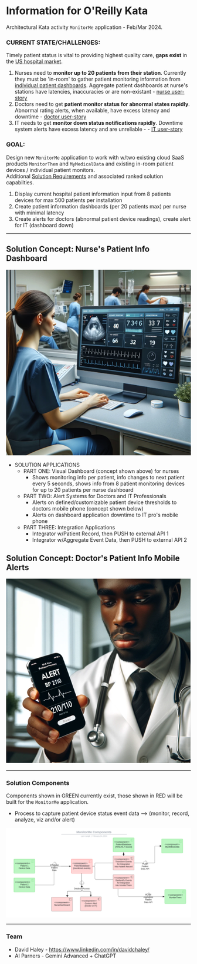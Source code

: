 # Information for O'Reilly Kata

Architectural Kata activity `MonitorMe` application - Feb/Mar 2024. 

### CURRENT STATE/CHALLENGES: 
Timely patient status is vital to providing highest quality care, **gaps exist** in the [US hospital market](https://github.com/lynnlangit/architects-who-code/blob/main/Kata-2024/domain-info/hospitals.md).  
1. Nurses need to **monitor up to 20 patients from their station**. Currently they must be 'in-room' to gather patient monitoring information from [individual patient dashboards](https://github.com/lynnlangit/architects-who-code/blob/main/Kata-2024/domain-info/devices.md). Aggregate patient dashboards at nurse's stations have latencies, inaccuracies or are non-existant - [nurse user-story](https://github.com/lynnlangit/architects-who-code/blob/main/Kata-2024/domain-info/user-stories.md#nurses)
2. Doctors need to get **patient monitor status for abnormal states rapidly**. Abnormal rating alerts, when available, have excess latency and downtime - [doctor user-story](https://github.com/lynnlangit/architects-who-code/blob/main/Kata-2024/domain-info/user-stories.md#doctors)
3. IT needs to get **monitor down status notifications rapidly**. Downtime system alerts have excess latency and are unreliable - - [IT user-story](https://github.com/lynnlangit/architects-who-code/blob/main/Kata-2024/domain-info/user-stories.md#it--system-maintainers)
    
### GOAL: 
Design new `MonitorMe` application to work with w/two existing cloud SaaS products `MonitorThem` and `MyMedicalData` and existing in-room patient devices / individual patient monitors.  
Additional [Solution Requirements](https://github.com/lynnlangit/architects-who-code/blob/main/Kata-2024/domain-info/bilities.md#solution-requirements) and associated ranked solution capabilties.
1. Display current hospital patient information input from 8 patients devices for max 500 patients per installation 
2. Create patient information dashboards (per 20 patients max) per nurse with minimal latency
3. Create alerts for doctors (abnormal patient device readings), create alert for IT (dashboard down)
    
---
 
## Solution Concept: Nurse's Patient Info Dashboard

<img src="https://github.com/lynnlangit/architects-who-code/blob/main/Kata-2024/images/nurse-dashboard.png" width=600>

- SOLUTION APPLICATIONS
  - PART ONE: Visual Dashboard (concept shown above) for nurses 
    - Shows monitoring info per patient, info changes to next patient every 5 seconds, shows info from 8 patient monitoring devices for up to 20 patients per nurse dashboard       
  - PART TWO: Alert Systems for Doctors and IT Professionals
    - Alerts on defined/customizable patient device thresholds to doctors mobile phone (concept shown below)
    - Alerts on dashboard application downtime to IT pro's mobile phone
  - PART THREE: Integration Applications
    - Integrator w/Patient Record, then PUSH to external API 1
    - Integrator w/Aggregate Event Data, then PUSH to external API 2

## Solution Concept: Doctor's Patient Info Mobile Alerts
   
<img src="https://github.com/lynnlangit/architects-who-code/blob/main/Kata-2024/images/doctor-alert.png" width=600>

----
   
### Solution Components

Components shown in GREEN currently exist, those shown in RED will be built for the `MonitorMe` application.
 - Process to capture patient device status event data --> (monitor, record, analyze, viz and/or alert)

<img src="https://github.com/lynnlangit/architects-who-code/blob/main/Kata-2024/images/components.png" width=800>

----

### Team

- David Haley - https://www.linkedin.com/in/davidchaley/
- AI Parners - Gemini Advanced + ChatGPT



